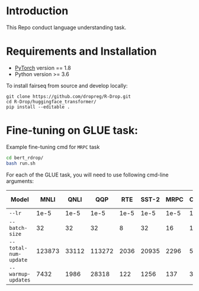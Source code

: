 # Introduction

This Repo conduct language understanding task.

# Requirements and Installation

* [PyTorch](http://pytorch.org/) version == 1.8
* Python version >= 3.6

To install fairseq from source and develop locally:
```
git clone https://github.com/dropreg/R-Drop.git
cd R-Drop/huggingface_transformer/
pip install --editable .
```

# Fine-tuning on GLUE task:
Example fine-tuning cmd for `MRPC` task

```bash
cd bert_rdrop/
bash run.sh
```

For each of the GLUE task, you will need to use following cmd-line arguments:

Model | MNLI | QNLI | QQP | RTE | SST-2 | MRPC | CoLA | STS-B
---|---|---|---|---|---|---|---|---
`--lr` | 1e-5 | 1e-5 | 1e-5 | 1e-5 | 1e-5 | 1e-5 | 1e-5 | 1e-5
`--batch-size` | 32 | 32 | 32 | 8 | 32 | 16 | 16 | 16
`--total-num-update` | 123873 | 33112 | 113272 | 2036 | 20935 | 2296 | 5336 | 3598
`--warmup-updates` | 7432 | 1986 | 28318 | 122 | 1256 | 137 | 320 | 214
